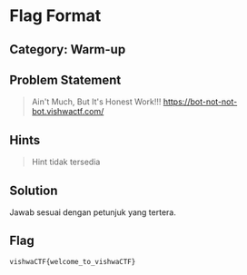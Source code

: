 # Flag Format
## Category: Warm-up
## Problem Statement
> Ain't Much, But It's Honest Work!!! https://bot-not-not-bot.vishwactf.com/
## Hints
> Hint tidak tersedia
## Solution
Jawab sesuai dengan petunjuk yang tertera.
## Flag
`vishwaCTF{welcome_to_vishwaCTF}`